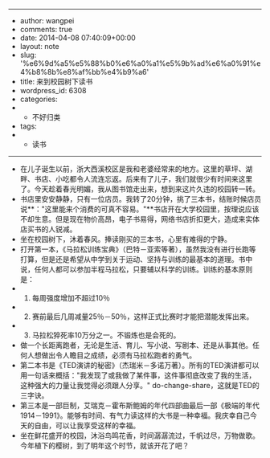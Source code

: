 - ---
- author: wangpei
- comments: true
- date: 2014-04-08 07:40:09+00:00
- layout: note
- slug: '%e6%9d%a5%e5%88%b0%e6%a0%a1%e5%9b%ad%e6%a0%91%e4%b8%8b%e8%af%bb%e4%b9%a6'
- title: 来到校园树下读书
- wordpress_id: 6308
- categories:
- - 不好归类
- tags:
- - 读书
- ---
- 在儿子诞生以前，浙大西溪校区是我和老婆经常来的地方。这里的草坪、湖畔、书店、小吃都令人流连忘返。后来有了儿子，我们就很少有时间来这里了。今天趁着春光明媚，我从图书馆走出来，想到来这片久违的校园转一转。
- 书店里安安静静，只有一位店员。我转了20分钟，挑了三本书，结账时候店员说**："这里能来个消费的可真不容易。"**书店开在大学校园里，按理说应该不却生意。但是现在物价高昂，电子书易得，网络书店折扣更大，造成来实体店买书的人锐减。
- 坐在校园树下，沐着春风。捧读刚买的三本书，心里有难得的宁静。
- 打开第一本，《马拉松训练宝典》（巴特－亚索等著），虽然我没有进行长跑等打算，但是还是希望从中学到关于运动、坚持与训练的最基本的道理。书中说，任何人都可以参加半程马拉松，只要辅以科学的训练。训练的基本原则是：
- 1. 每周强度增加不超过10％
- 2. 赛前最后几周减量25％－50％，这样正式比赛时才能把潜能发挥出来。
- 3. 马拉松猝死率10万分之一。不锻炼也是会死的。
- 做一个长距离跑者，无论是生活、育儿、写小说、写剧本、还是从事其他。任何人想做出令人瞻目之成绩，必须有马拉松跑者的勇气。
- 第二本书是《TED演讲的秘密》（杰瑞米－多诺万著）。所有的TED演讲都可以用一句话来概括："我发现了或我做了某件事，这件事彻底改变了我的生活，这种强大的力量让我觉得必须跟人分享。" do-change-share，这就是TED的三字诀。
- 第三本是一部巨制，艾瑞克－霍布斯鲍姆的年代四部曲最后一部《极端的年代 1914－1991》。能够有时间、有气力读这样的大书是一种幸福。我庆幸自己今天的自由，可以让我享受这样的幸福。
- 坐在鲜花盛开的校园，沐浴鸟鸣花香，时间潺潺流过，千帆过尽，万物做歌。今年植下的樱树，到了明年这个时节，就该开花了吧？
